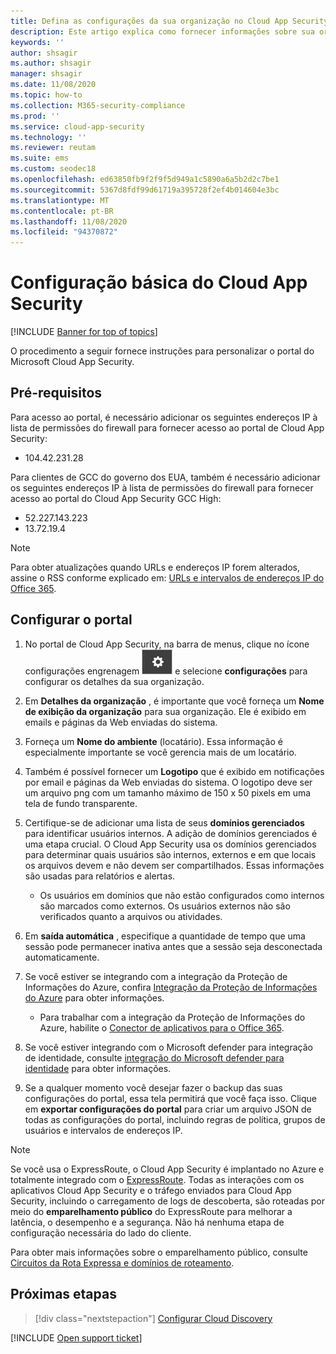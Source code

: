 ```yaml
---
title: Defina as configurações da sua organização no Cloud App Security
description: Este artigo explica como fornecer informações sobre sua organização no Cloud App Security.
keywords: ''
author: shsagir
ms.author: shsagir
manager: shsagir
ms.date: 11/08/2020
ms.topic: how-to
ms.collection: M365-security-compliance
ms.prod: ''
ms.service: cloud-app-security
ms.technology: ''
ms.reviewer: reutam
ms.suite: ems
ms.custom: seodec18
ms.openlocfilehash: ed63850fb9f2f9f5d949a1c5890a6a5b2d2c7be1
ms.sourcegitcommit: 5367d8fdf99d61719a395728f2ef4b014604e3bc
ms.translationtype: MT
ms.contentlocale: pt-BR
ms.lasthandoff: 11/08/2020
ms.locfileid: "94370872"
---
```

# <a name="basic-setup-for-cloud-app-security"></a>Configuração básica do Cloud App Security

[!INCLUDE [Banner for top of topics](includes/banner.md)]

O procedimento a seguir fornece instruções para personalizar o portal do Microsoft Cloud App Security.

## <a name="prerequisites"></a>Pré-requisitos

Para acesso ao portal, é necessário adicionar os seguintes endereços IP à lista de permissões do firewall para fornecer acesso ao portal de Cloud App Security:

* 104.42.231.28

Para clientes de GCC do governo dos EUA, também é necessário adicionar os seguintes endereços IP à lista de permissões do firewall para fornecer acesso ao portal do Cloud App Security GCC High:

* 52.227.143.223
* 13.72.19.4

> [!NOTE]
> Para obter atualizações quando URLs e endereços IP forem alterados, assine o RSS conforme explicado em: [URLs e intervalos de endereços IP do Office 365](https://support.office.com/article/Office-365-URLs-and-IP-address-ranges-8548a211-3fe7-47cb-abb1-355ea5aa88a2).

## <a name="set-up-the-portal"></a>Configurar o portal

1. No portal de Cloud App Security, na barra de menus, clique no ícone configurações engrenagem ![configurações](media/settings-icon.png "Ícone de configurações") e selecione **configurações** para configurar os detalhes da sua organização.

1. Em **Detalhes da organização** , é importante que você forneça um **Nome de exibição da organização** para sua organização. Ele é exibido em emails e páginas da Web enviadas do sistema.

1. Forneça um **Nome do ambiente** (locatário). Essa informação é especialmente importante se você gerencia mais de um locatário.

1. Também é possível fornecer um **Logotipo** que é exibido em notificações por email e páginas da Web enviadas do sistema. O logotipo deve ser um arquivo png com um tamanho máximo de 150 x 50 pixels em uma tela de fundo transparente.

1. Certifique-se de adicionar uma lista de seus **domínios gerenciados** para identificar usuários internos. A adição de domínios gerenciados é uma etapa crucial. O Cloud App Security usa os domínios gerenciados para determinar quais usuários são internos, externos e em que locais os arquivos devem e não devem ser compartilhados. Essas informações são usadas para relatórios e alertas.

    * Os usuários em domínios que não estão configurados como internos são marcados como externos. Os usuários externos não são verificados quanto a arquivos ou atividades.

1. Em **saída automática** , especifique a quantidade de tempo que uma sessão pode permanecer inativa antes que a sessão seja desconectada automaticamente.

1. Se você estiver se integrando com a integração da Proteção de Informações do Azure, confira [Integração da Proteção de Informações do Azure](azip-integration.md) para obter informações.

    * Para trabalhar com a integração da Proteção de Informações do Azure, habilite o [Conector de aplicativos para o Office 365](connect-office-365-to-microsoft-cloud-app-security.md).

1. Se você estiver integrando com o Microsoft defender para integração de identidade, consulte [integração do Microsoft defender para identidade](azip-integration.md) para obter informações.

1. Se a qualquer momento você desejar fazer o backup das suas configurações do portal, essa tela permitirá que você faça isso. Clique em **exportar configurações do portal** para criar um arquivo JSON de todas as configurações do portal, incluindo regras de política, grupos de usuários e intervalos de endereços IP.

> [!NOTE]
> Se você usa o ExpressRoute, o Cloud App Security é implantado no Azure e totalmente integrado com o [ExpressRoute](/azure/expressroute/expressroute-introduction). Todas as interações com os aplicativos Cloud App Security e o tráfego enviados para Cloud App Security, incluindo o carregamento de logs de descoberta, são roteadas por meio do **emparelhamento público** do ExpressRoute para melhorar a latência, o desempenho e a segurança. Não há nenhuma etapa de configuração necessária do lado do cliente.
>
> Para obter mais informações sobre o emparelhamento público, consulte [Circuitos da Rota Expressa e domínios de roteamento](/azure/expressroute/expressroute-circuit-peerings).

## <a name="next-steps"></a>Próximas etapas

> [!div class="nextstepaction"]
> [Configurar Cloud Discovery](set-up-cloud-discovery.md)

[!INCLUDE [Open support ticket](includes/support.md)]